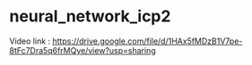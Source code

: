 # neural_network_icp2
Video link : https://drive.google.com/file/d/1HAx5fMDzB1V7pe-8tFc7Dra5q6frMQye/view?usp=sharing
